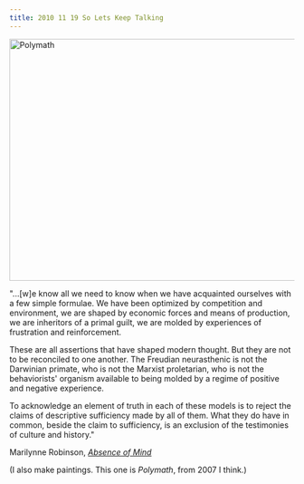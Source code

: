 ```yaml
---
title: 2010 11 19 So Lets Keep Talking
---
```


<p><a href="http://ablersite.org/2010/11/19/so-lets-keep-talking/polymath/#main" rel="attachment wp-att-4211"><img class="alignnone size-full wp-image-4211" alt="Polymath" src="{{ site.baseurl }}/uploads/polymath.jpg" width="610" height="427" /></a></p>
<p>"...[w]e know all we need to know when we have acquainted ourselves with a few simple formulae. We have been optimized by competition and environment, we are shaped by economic forces and means of production, we are inheritors of a primal guilt, we are molded by experiences of frustration and reinforcement.</p>
<p>These are all assertions that have shaped modern thought. But they are not to be reconciled to one another. The Freudian neurasthenic is not the Darwinian primate, who is not the Marxist proletarian, who is not the behaviorists' organism available to being molded by a regime of positive and negative experience.</p>
<p>To acknowledge an element of truth in each of these models is to reject the claims of descriptive sufficiency made by all of them. What they do have in common, beside the claim to sufficiency, is an exclusion of the testimonies of culture and history."</p>
<p>Marilynne Robinson, <a href="http://www.amazon.com/Absence-Mind-Dispelling-Inwardness-Lectures/dp/0300145187/ref=sr_1_1?ie=UTF8&amp;s=books&amp;qid=1290178374&amp;sr=8-1"><em>Absence of Mind</em></a></p>
<p>(I also make paintings. This one is <em>Polymath</em>, from 2007 I think.)</p>
